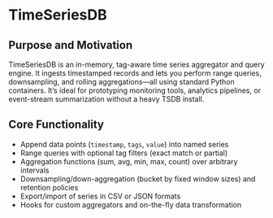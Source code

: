 # TimeSeriesDB

## Purpose and Motivation
TimeSeriesDB is an in-memory, tag-aware time series aggregator and query engine. It ingests timestamped records and lets you perform range queries, downsampling, and rolling aggregations—all using standard Python containers. It’s ideal for prototyping monitoring tools, analytics pipelines, or event-stream summarization without a heavy TSDB install.

## Core Functionality
- Append data points (`timestamp`, `tags`, `value`) into named series  
- Range queries with optional tag filters (exact match or partial)  
- Aggregation functions (sum, avg, min, max, count) over arbitrary intervals  
- Downsampling/down-aggregation (bucket by fixed window sizes) and retention policies  
- Export/import of series in CSV or JSON formats  
- Hooks for custom aggregators and on-the-fly data transformation  

